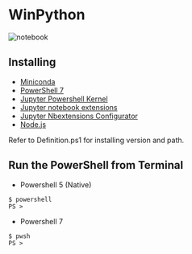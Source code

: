 # WinPython
![notebook](https://user-images.githubusercontent.com/20841864/93164334-3f53ee00-f754-11ea-91d2-00e736e45fca.png)

## Installing
- [Miniconda](https://docs.conda.io/en/latest/miniconda.html)
- [PowerShell 7](https://github.com/PowerShell/PowerShell)
- [Jupyter Powershell Kernel](https://github.com/vors/jupyter-powershell)
- [Jupyter notebook extensions](https://github.com/ipython-contrib/jupyter_contrib_nbextensions)
- [Jupyter Nbextensions Configurator](https://github.com/Jupyter-contrib/jupyter_nbextensions_configurator)
- [Node.js](https://nodejs.org/)


Refer to Definition.ps1 for installing version and path.

## Run the PowerShell from Terminal
- Powershell 5 (Native)
```
$ powershell
PS >
```
- Powershell 7
```
$ pwsh
PS >
```

